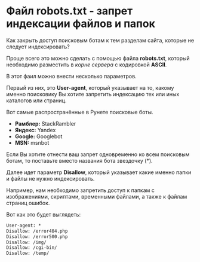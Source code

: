 # Файл robots.txt - запрет индексации файлов и папок

Как закрыть доступ поисковым ботам к тем разделам сайта, которые не следует индексировать?

Проще всего это можно сделать с помощью файла **robots.txt**, который необходимо разместить в _корне сервера_ с кодировкой **ASCII**.

В этот фаил можно внести несколько параметров.

Первый из них, это **User-agent**, который указывает на то, какому именно поисковику Вы хотите запретить индексацию тех или иных каталогов или страниц.

Вот самые распространённые в Рунете поисковые боты.

- **Рамблер:** StackRambler
- **Яндекс:** Yandex
- **Google:** Googlebot
- **MSN:** msnbot

Если Вы хотите отнести ваш запрет одновременно ко всем поисковым ботам, то поставьте вместо названия бота звездочку (\*).

Далее идет параметр **Disallow**, который указывает какие именно папки и файлы не нужно индексировать.

Например, нам необходимо запретить доступ к папкам с изображениями, скриптами, временными файлами, а также к файлам страниц ошибок.

Вот как это будет выглядеть:

```robots.txt
User-agent: *
Disallow: /error404.php
Disallow: /error500.php
Disallow: /img/
Disallow: /cgi-bin/
Disallow: /temp/
```
